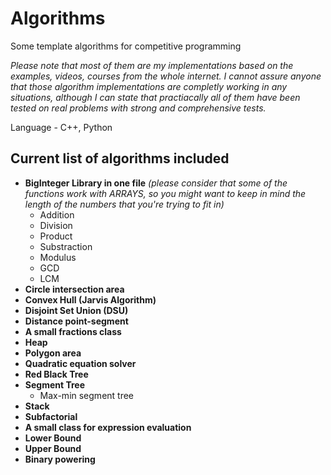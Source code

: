 # Algorithms
Some template algorithms for competitive programming

*Please note that most of them are my implementations based on the examples, videos, courses from the whole internet. I cannot assure anyone that those algorithm implementations are completly working in any situations, although I can state that practiacally all of them have been tested on real problems with strong and comprehensive tests.*

Language - C++, Python

## Current list of algorithms included

* **BigInteger Library in one file**
_(please consider that some of the functions work with ARRAYS, so you might want to keep in mind the length of the numbers that you're trying to fit in)_
  * Addition
  * Division
  * Product
  * Substraction
  * Modulus
  * GCD
  * LCM
* **Circle intersection area**
* **Convex Hull (Jarvis Algorithm)**
* **Disjoint Set Union (DSU)**
* **Distance point-segment**
* **A small fractions class**
* **Heap**
* **Polygon area**
* **Quadratic equation solver**
* **Red Black Tree**
* **Segment Tree**
  * Max-min segment tree
* **Stack**
* **Subfactorial**
* **A small class for expression evaluation**
* **Lower Bound**
* **Upper Bound**
* **Binary powering**
